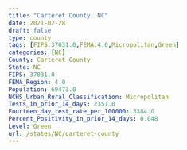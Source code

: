 ```yaml
---
title: "Carteret County, NC"
date: 2021-02-28
draft: false
type: county
tags: [FIPS:37031.0,FEMA:4.0,Micropolitan,Green]
categories: [NC]
County: Carteret County
State: NC
FIPS: 37031.0
FEMA_Region: 4.0
Population: 69473.0
NCHS_Urban_Rural_Classification: Micropolitan
Tests_in_prior_14_days: 2351.0
Fourteen_day_test_rate_per_100000: 3384.0
Percent_Positivity_in_prior_14_days: 0.048
Level: Green
url: /states/NC/carteret-county
---
```



